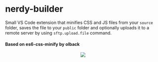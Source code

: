 # nerdy-builder
Small VS Code extension that minifies CSS and JS files from your `source` folder, saves the file to your `public` folder and optionally uploads it to a remote server by using `sftp.upload.file` command.


#### Based on es6-css-minify by olback


<p align="center">
  <img src="https://badm.dev/img/jNkXTFX/" />
</p>
